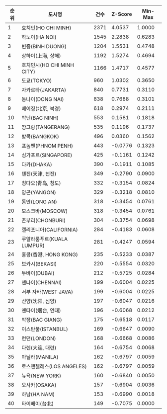 | 순위 | 도시명 | 건수 | Z-Score | Min-Max |
|------|--------|------|---------|---------|
| 1 | 호치민(HO CHI MINH) | 2371 | 4.0537 | 1.0000 |
| 2 | 하노이(HA NOI) | 1545 | 2.2838 | 0.6283 |
| 3 | 빈증(BINH DUONG) | 1204 | 1.5531 | 0.4748 |
| 4 | 상하이(上海, 상해) | 1192 | 1.5274 | 0.4694 |
| 5 | 호치민시(HO CHI MINH CITY) | 1166 | 1.4717 | 0.4577 |
| 6 | 도쿄(TOKYO) | 960 | 1.0302 | 0.3650 |
| 7 | 자카르타(JAKARTA) | 840 | 0.7731 | 0.3110 |
| 8 | 동나이(DONG NAI) | 838 | 0.7688 | 0.3101 |
| 9 | 베이징(北京, 북경) | 618 | 0.2974 | 0.2111 |
| 10 | 박닌(BAC NINH) | 553 | 0.1581 | 0.1818 |
| 11 | 땅그랑(TANGERANG) | 535 | 0.1196 | 0.1737 |
| 12 | 방콕(BANGKOK) | 496 | 0.0360 | 0.1562 |
| 13 | 프놈펜(PHNOM PENH) | 443 | -0.0776 | 0.1323 |
| 14 | 싱가포르(SINGAPORE) | 425 | -0.1161 | 0.1242 |
| 15 | 다카(DHAKA) | 390 | -0.1911 | 0.1085 |
| 16 | 톈진(天津, 천진) | 349 | -0.2790 | 0.0900 |
| 17 | 칭다오(青岛, 청도) | 332 | -0.3154 | 0.0824 |
| 18 | 양곤(YANGON) | 329 | -0.3218 | 0.0810 |
| 19 | 롱안(LONG AN) | 318 | -0.3454 | 0.0761 |
| 20 | 모스크바(MOSCOW) | 318 | -0.3454 | 0.0761 |
| 21 | 촌부리(CHONBURI) | 304 | -0.3754 | 0.0698 |
| 22 | 캘리포니아(CALIFORNIA) | 284 | -0.4183 | 0.0608 |
| 23 | 쿠알라룸푸르(KUALA LUMPUR) | 281 | -0.4247 | 0.0594 |
| 24 | 홍콩(香港, HONG KONG) | 235 | -0.5233 | 0.0387 |
| 25 | 브카시(BEKASI) | 220 | -0.5554 | 0.0320 |
| 26 | 두바이(DUBAI) | 212 | -0.5725 | 0.0284 |
| 27 | 첸나이(CHENNAI) | 199 | -0.6004 | 0.0225 |
| 28 | 서부 자바(WEST JAVA) | 199 | -0.6004 | 0.0225 |
| 29 | 선양(沈阳, 심양) | 197 | -0.6047 | 0.0216 |
| 30 | 옌타이(烟台, 연태) | 196 | -0.6068 | 0.0212 |
| 31 | 박장(BAC GIANG) | 175 | -0.6518 | 0.0117 |
| 32 | 이스탄불(ISTANBUL) | 169 | -0.6647 | 0.0090 |
| 33 | 런던(LONDON) | 168 | -0.6668 | 0.0086 |
| 34 | 다롄(大连, 대련) | 164 | -0.6754 | 0.0068 |
| 35 | 마닐라(MANILA) | 162 | -0.6797 | 0.0059 |
| 36 | 로스앤젤레스(LOS ANGELES) | 162 | -0.6797 | 0.0059 |
| 37 | 뉴욕(NEW YORK) | 160 | -0.6840 | 0.0050 |
| 38 | 오사카(OSAKA) | 157 | -0.6904 | 0.0036 |
| 39 | 하남(HA NAM) | 153 | -0.6990 | 0.0018 |
| 40 | 타이베이(台北) | 149 | -0.7075 | 0.0000 |